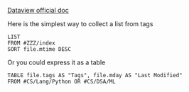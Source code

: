 [Dataview official doc](https://blacksmithgu.github.io/obsidian-dataview/)

Here is the simplest way to collect a list from tags
```dataview
LIST
FROM #ZZZ/index
SORT file.mtime DESC
```

Or you could express it as a table 

```dataview
TABLE file.tags AS "Tags", file.mday AS "Last Modified"
FROM #CS/Lang/Python OR #CS/DSA/ML 
```
